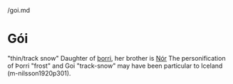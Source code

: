 /goi.md
# Gói
  "thin/track snow"
  Daughter of [þorri](þorri.md), her brother is [Nór](nor.md)
  The personification of Þorri "frost" and Goi "track-snow" may have been particular to Iceland (m-nilsson1920p301).

